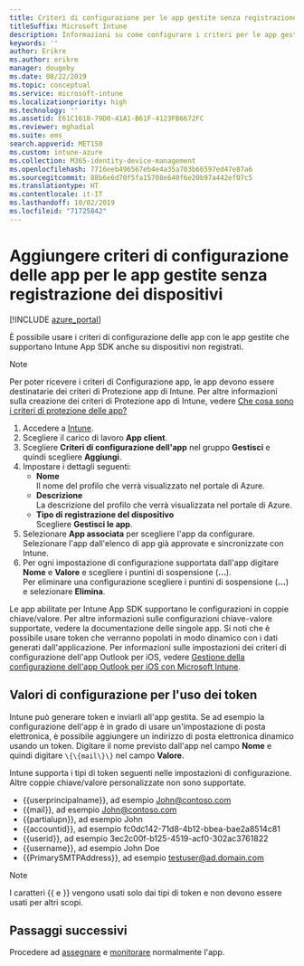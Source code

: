 ```yaml
---
title: Criteri di configurazione per le app gestite senza registrazione dei dispositivi
titleSuffix: Microsoft Intune
description: Informazioni su come configurare i criteri per le app gestite senza registrazione dei dispositivi.
keywords: ''
author: Erikre
ms.author: erikre
manager: dougeby
ms.date: 08/22/2019
ms.topic: conceptual
ms.service: microsoft-intune
ms.localizationpriority: high
ms.technology: ''
ms.assetid: E61C1618-79D0-41A1-B61F-4123FB6672FC
ms.reviewer: mghadial
ms.suite: ems
search.appverid: MET150
ms.custom: intune-azure
ms.collection: M365-identity-device-management
ms.openlocfilehash: 7716eeb496567eb4e4a35a703b66597ed47e87a6
ms.sourcegitcommit: 88b6e6d70f5fa15708e640f6e20b97a442ef07c5
ms.translationtype: HT
ms.contentlocale: it-IT
ms.lasthandoff: 10/02/2019
ms.locfileid: "71725842"
---
```

# <a name="add-app-configuration-policies-for-managed-apps-without-device-enrollment"></a>Aggiungere criteri di configurazione delle app per le app gestite senza registrazione dei dispositivi

[!INCLUDE [azure_portal](../includes/azure_portal.md)]

È possibile usare i criteri di configurazione delle app con le app gestite che supportano Intune App SDK anche su dispositivi non registrati. 

> [!NOTE]
> Per poter ricevere i criteri di Configurazione app, le app devono essere destinatarie dei criteri di Protezione app di Intune. Per altre informazioni sulla creazione dei criteri di Protezione app di Intune, vedere [Che cosa sono i criteri di protezione delle app?](app-protection-policy.md)

1. Accedere a [Intune](https://go.microsoft.com/fwlink/?linkid=2090973).
3. Scegliere il carico di lavoro **App client**.
4. Scegliere **Criteri di configurazione dell'app** nel gruppo **Gestisci** e quindi scegliere **Aggiungi**.
5. Impostare i dettagli seguenti:
    - **Nome**  
      Il nome del profilo che verrà visualizzato nel portale di Azure.
    - **Descrizione**  
      La descrizione del profilo che verrà visualizzata nel portale di Azure.
    - **Tipo di registrazione del dispositivo**  
      Scegliere **Gestisci le app**.
6. Selezionare **App associata** per scegliere l'app da configurare. Selezionare l'app dall'elenco di app già approvate e sincronizzate con Intune.
7. Per ogni impostazione di configurazione supportata dall'app digitare **Nome** e **Valore** e scegliere i puntini di sospensione (**...**).  
    Per eliminare una configurazione scegliere i puntini di sospensione (**...**) e selezionare **Elimina**.  
    
Le app abilitate per Intune App SDK supportano le configurazioni in coppie chiave/valore. Per altre informazioni sulle configurazioni chiave-valore supportate, vedere la documentazione delle singole app. Si noti che è possibile usare token che verranno popolati in modo dinamico con i dati generati dall'applicazione. Per informazioni sulle impostazioni dei criteri di configurazione dell'app Outlook per iOS, vedere [Gestione della configurazione dell'app Outlook per iOS con Microsoft Intune](https://technet.microsoft.com/library/mt813789(v=exchg.150).aspx).

## <a name="configuration-values-for-using-tokens"></a>Valori di configurazione per l'uso dei token

Intune può generare token e inviarli all'app gestita. Se ad esempio la configurazione dell'app è in grado di usare un'impostazione di posta elettronica, è possibile aggiungere un indirizzo di posta elettronica dinamico usando un token. Digitare il nome previsto dall'app nel campo **Nome** e quindi digitare `\{\{mail\}\}` nel campo **Valore**.

Intune supporta i tipi di token seguenti nelle impostazioni di configurazione. Altre coppie chiave/valore personalizzate non sono supportate.

- \{\{userprincipalname\}\}, ad esempio John@contoso.com
- \{\{mail\}\}, ad esempio John@contoso.com
- \{\{partialupn\}\}, ad esempio John
- \{\{accountid\}\}, ad esempio fc0dc142-71d8-4b12-bbea-bae2a8514c81
- \{\{userid\}\}, ad esempio 3ec2c00f-b125-4519-acf0-302ac3761822
- \{\{username\}\}, ad esempio John Doe
- \{\{PrimarySMTPAddress\}\}, ad esempio testuser@ad.domain.com


> [!Note]  
> I caratteri \{\{ e \}\} vengono usati solo dai tipi di token e non devono essere usati per altri scopi.

## <a name="next-steps"></a>Passaggi successivi

Procedere ad [assegnare](apps-deploy.md) e [monitorare](apps-monitor.md) normalmente l'app.
